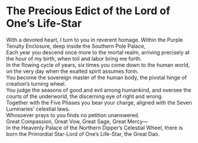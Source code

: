 # The Precious Edict of the Lord of One’s Life-Star

With a devoted heart, I turn to you in reverent homage. Within the Purple Tenuity Enclosure, deep inside the Southern Pole Palace,  
Each year you descend once more to the mortal realm, arriving precisely at the hour of my birth, when toil and labor bring me forth.  
In the flowing cycle of years, six times you come down to the human world, on the very day when the exalted spirit assumes form.  
You become the sovereign master of the human body, the pivotal hinge of creation’s turning wheel.  
You judge the seasons of good and evil among humankind, and oversee the courts of the underworld, the discerning eye of right and wrong.  
Together with the Five Phases you bear your charge, aligned with the Seven Luminaries’ celestial laws.  
Whosoever prays to you finds no petition unanswered.  
Great Compassion, Great Vow, Great Sage, Great Mercy—  
In the Heavenly Palace of the Northern Dipper’s Celestial Wheel, there is born the Primordial Star-Lord of One’s Life-Star, the Great Dao.